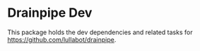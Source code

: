 # Drainpipe Dev

This package holds the dev dependencies and related tasks for https://github.com/lullabot/drainpipe.
